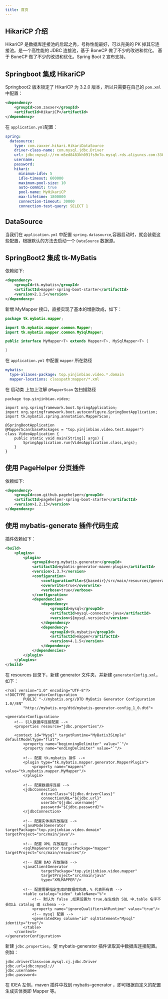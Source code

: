 ```yaml
---
title: 首页
---
```


## HikariCP 介绍
HikariCP 是数据库连接池的后起之秀，号称性能最好，可以完美的 PK 掉其它连接池。是一个高性能的 JDBC 连接池，基于 BoneCP 做了不少的改进和优化。
基于 BoneCP 做了不少的改进和优化。Spring Boot 2 宣布支持。

## Springboot 集成 HikariCP

Springboot2 版本锁定了 HikariCP 为 3.2.0 版本，所以只需要在自己的 `pom.xml` 中配置：
```xml
<dependency>
    <groupId>com.zaxxer</groupId>
    <artifactId>HikariCP</artifactId>
</dependency>
```

在 `application.yml`配置：

```yml
spring:
  datasource:
    type: com.zaxxer.hikari.HikariDataSource
    driver-class-name: com.mysql.jdbc.Driver
    url: jdbc:mysql://rm-m5ed8483kh091fs9n7o.mysql.rds.aliyuncs.com:3306?useUnicode=true&characterEncoding=utf-8&useSSL=false
    username: 
    password: 
    hikari:
      minimum-idle: 5
      idle-timeout: 600000
      maximum-pool-size: 10
      auto-commit: true
      pool-name: MyHikariCP
      max-lifetime: 1800000
      connection-timeout: 30000
      connection-test-query: SELECT 1
```


## DataSource

当我们在 `application.yml` 中配置 `spring.datasource`,容器启动时，就会装载这些配置，根据默认的方法去启动一个 `DataSource` 数据源。

## SpringBoot2 集成 tk-MyBatis

依赖如下:

```xml
<dependency>
    <groupId>tk.mybatis</groupId>
    <artifactId>mapper-spring-boot-starter</artifactId>
    <version>2.1.5</version>
</dependency>
```

新增 MyMapper 接口，直接实现了基本的增删改成，如下：

```java
package tk.mybatis.mapper;

import tk.mybatis.mapper.common.Mapper;
import tk.mybatis.mapper.common.MySqlMapper;

public interface MyMapper<T> extends Mapper<T>, MySqlMapper<T> {

}
```

在 `application.yml` 中配置 `mapper` 所在路径

```yml
mybatis:
  type-aliases-package: top.yinjinbiao.video.*.domain
  mapper-locations: classpath:mapper/*.xml
```

在 启动类 上加上注解 `@MapperScan` 包扫描路径

```java{8}
package top.yinjinbiao.video;

import org.springframework.boot.SpringApplication;
import org.springframework.boot.autoconfigure.SpringBootApplication;
import tk.mybatis.spring.annotation.MapperScan;

@SpringBootApplication
@MapperScan(basePackages = "top.yinjinbiao.video.test.mapper")
class VideoApplication {
    public static void main(String[] args) {
        SpringApplication.run(VideoApplication.class,args);
    }
}

```

## 使用 PageHelper 分页插件

依赖如下:

```xml
<dependency>
    <groupId>com.github.pagehelper</groupId>
    <artifactId>pagehelper-spring-boot-starter</artifactId>
    <version>1.2.13</version>
</dependency>
```

## 使用 mybatis-generate 插件代码生成

插件依赖如下：

```xml
<build>
    <plugins>
        <plugin>
            <groupId>org.mybatis.generator</groupId>
            <artifactId>mybatis-generator-maven-plugin</artifactId>
            <version>1.3.7</version>
            <configuration>
                <configurationFile>${basedir}/src/main/resources/generator/generatorConfig.xml</configurationFile>
                <overwrite>true</overwrite>
                <verbose>true</verbose>
            </configuration>
            <dependencies>
                <dependency>
                    <groupId>mysql</groupId>
                    <artifactId>mysql-connector-java</artifactId>
                    <version>${mysql.version}</version>
                </dependency>
                <dependency>
                    <groupId>tk.mybatis</groupId>
                    <artifactId>mapper</artifactId>
                    <version>4.1.5</version>
                </dependency>
            </dependencies>
        </plugin>
    </plugins>
</build>
```

在 resources 目录下，新建 generator 文件夹，并新建 `generatorConfig.xml`，如下：

```xml{16,28,35,40}
<?xml version="1.0" encoding="UTF-8"?>
<!DOCTYPE generatorConfiguration
        PUBLIC "-//mybatis.org//DTD MyBatis Generator Configuration 1.0//EN"
        "http://mybatis.org/dtd/mybatis-generator-config_1_0.dtd">

<generatorConfiguration>
    <!-- 引入数据库连接配置 -->
    <properties resource="jdbc.properties"/>

    <context id="Mysql" targetRuntime="MyBatis3Simple" defaultModelType="flat">
        <property name="beginningDelimiter" value="`"/>
        <property name="endingDelimiter" value="`"/>

        <!-- 配置 tk.mybatis 插件 -->
        <plugin type="tk.mybatis.mapper.generator.MapperPlugin">
            <property name="mappers" value="tk.mybatis.mapper.MyMapper"/>
        </plugin>

        <!-- 配置数据库连接 -->
        <jdbcConnection
                driverClass="${jdbc.driverClass}"
                connectionURL="${jdbc.url}"
                userId="${jdbc.username}"
                password="${jdbc.password}">
        </jdbcConnection>

        <!-- 配置实体类存放路径 -->
        <javaModelGenerator targetPackage="top.yinjinbiao.video.domain" targetProject="src/main/java"/>

        <!-- 配置 XML 存放路径 -->
        <sqlMapGenerator targetPackage="mapper" targetProject="src/main/resources"/>

        <!-- 配置 DAO 存放路径 -->
        <javaClientGenerator
                targetPackage="top.yinjinbiao.video.mapper"
                targetProject="src/main/java"
                type="XMLMAPPER"/>

        <!-- 配置需要指定生成的数据库和表，% 代表所有表 -->
        <table catalog="video" tableName="%">
            <!-- 默认为 false ,如果设置为 true,在生成的 SQL 中,table 名字不会加上 catalog 或 schema -->
            <property name="ignoreQualifiersAtRuntime" value="true"/>
            <!-- mysql 配置 -->
            <generatedKey column="id" sqlStatement="Mysql" identity="true"/>
        </table>
    </context>
</generatorConfiguration>
```

新建 `jdbc.properties`，使 mybatis-generator 插件读取其中数据库连接配置。例如：

```properties
jdbc.driverClass=com.mysql.cj.jdbc.Driver
jdbc.url=jdbc:mysql://
jdbc.username=
jdbc.password=
```

在 IDEA 左侧，maven 插件中找到 mybatis-generator ，即可根据自定义的配置生成实体类即 Mapper 等。

